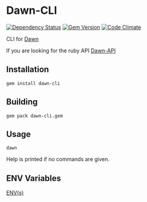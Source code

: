 Dawn-CLI
========
[![Dependency Status](https://gemnasium.com/dawn/dawn-cli.svg)](https://gemnasium.com/dawn/dawn-cli)
[![Gem Version](https://badge.fury.io/rb/dawn-cli.svg)](http://badge.fury.io/rb/dawn-cli)
[![Code Climate](https://codeclimate.com/github/dawn/dawn-cli.png)](https://codeclimate.com/github/dawn/dawn-cli)

CLI for [Dawn](https://github.com/dawn/dawn)

If you are looking for the ruby API
[Dawn-API](https://github.com/dawn/dawn-api)

## Installation
```shell
gem install dawn-cli
```

## Building
```shell
gem pack dawn-cli.gem
```

## Usage
```shell
dawn
```
Help is printed if no commands are given.

## ENV Variables
[ENV(s)](https://github.com/dawn/dawn-api#influential-env-variable)
